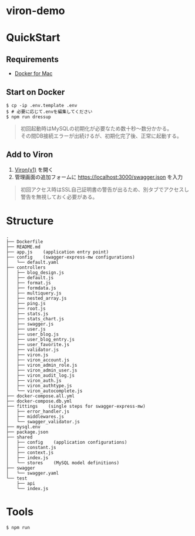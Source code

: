 # viron-demo

# QuickStart

## Requirements

- [Docker for Mac](https://docs.docker.com/docker-for-mac/)

## Start on Docker

```
$ cp -ip .env.template .env
$ # 必要に応じて.envを編集してください
$ npm run dressup
```

> 初回起動時はMySQLの初期化が必要なため数十秒〜数分かかる。  
> その間DB接続エラーが出続けるが、初期化完了後、正常に起動する。

## Add to Viron

1. [Viron(v1)](https://cam-inc.github.io/viron/v1) を開く
1. 管理画面の追加フォームに [https://localhost:3000/swagger.json](https://localhost:3000/swagger.json) を入力

> 初回アクセス時はSSL自己証明書の警告が出るため、別タブでアクセスし警告を無視しておく必要がある。

# Structure

```
.
├── Dockerfile
├── README.md
├── app.js    (application entry point)
├── config    (swagger-express-mw configurations)
│   └── default.yaml
├── controllers
│   ├── blog_design.js
│   ├── default.js
│   ├── format.js
│   ├── formdata.js
│   ├── multiquery.js
│   ├── nested_array.js
│   ├── ping.js
│   ├── root.js
│   ├── stats.js
│   ├── stats_chart.js
│   ├── swagger.js
│   ├── user.js
│   ├── user_blog.js
│   ├── user_blog_entry.js
│   ├── user_favorite.js
│   ├── validator.js
│   ├── viron.js
│   ├── viron_account.js
│   ├── viron_admin_role.js
│   ├── viron_admin_user.js
│   ├── viron_audit_log.js
│   ├── viron_auth.js
│   ├── viron_authtype.js
│   └── viron_autocomplete.js
├── docker-compose.all.yml
├── docker-compose.db.yml
├── fittings    (single steps for swagger-express-mw)
│   ├── error_handler.js
│   ├── middlewares.js
│   └── swagger_validator.js
├── mysql.env
├── package.json
├── shared
│   ├── config    (application configurations)
│   ├── constant.js
│   ├── context.js
│   ├── index.js
│   └── stores    (MySQL model definitions)
├── swagger
│   └── swagger.yaml
└── test
    ├── api
    └── index.js
```

# Tools

```
$ npm run
```
